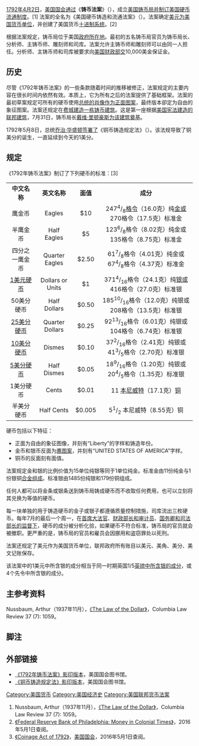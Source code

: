 [1792年](../Page/1792年.md "wikilink")[4月2日](../Page/4月2日.md "wikilink")，[美国国会通过](../Page/美国国会.md "wikilink")《**铸币法案**》（），成立[美国铸币局并制订美国硬币流通制度](../Page/美国铸币局.md "wikilink")。\[1\]
法案的全名为《美国硬币铸造和流通法案》（）。法案确定[美元为美国货币单位](../Page/美元.md "wikilink")，并创建了美国货币[十进制系统](../Page/十进制.md "wikilink")。\[2\]

根据法案规定，铸币局位于美国[政府所在地](../Page/华盛顿哥伦比亚特区.md "wikilink")。最初的五名铸币局官员为铸币局长、分析师、主铸币师、雕刻师和司库。法案允许主铸币师和雕刻师可以由同一人担任。分析师、主铸币师和司库被要求向[美国财政部交](../Page/美国财政部.md "wikilink")10,000美金保证金。

## 历史

尽管《1792年铸币法案》的一些条款随着时间的推移被修正，法案规定的主要内容在很长时间内依然有效。本质上，它为所有之后的法案提供了基础框架。法案的最初草案规定可所有的硬币使用[总统的肖像作为正面图案](../Page/美国总统.md "wikilink")，最终版本卻定为自由的象征图案。法案还规定在[费城建造一栋铸币建筑](../Page/费城.md "wikilink")。这是第一座根据[美国宪法建造的联邦建筑](../Page/美国宪法.md "wikilink")，7月31日，铸币局长[戴维·里顿豪斯为该建筑奠基](../Page/戴维·里顿豪斯.md "wikilink")。

1792年5月8日，总统[乔治·华盛顿签署了](../Page/乔治·华盛顿.md "wikilink")《铜币铸造规定法》（）。该法规导致了铜美分的诞生，一直延续到今天的1美分。

## 规定

《1792年铸币法案》制订了下列硬币的标准：\[3\]

|                                        |                  |        |                                                                                                                |
| :------------------------------------: | :--------------: | :----: | :------------------------------------------------------------------------------------------------------------: |
|                **中文名称**                |     **英文名称**     | **面值** |                                                     **成分**                                                     |
|                  鹰金币                   |      Eagles      |  $10   | 247<sup>4</sup>/<sub>8</sub>[格令](../Page/格令.md "wikilink")（16.0克）纯[金或](../Page/金.md "wikilink")270格令（17.5克）标准金 |
|                  半鹰金币                  |   Half Eagles    |   $5   |                            123<sup>6</sup>/<sub>8</sub>格令（8.02克）纯金或135格令（8.75克）标准金                             |
|                四分之一鹰金币                 |  Quarter Eagles  | $2.50  |                 61<sup>7</sup>/<sub>8</sub>格令（4.01克）纯金或67<sup>4</sup>/<sub>8</sub>格令（4.37克）标准金                 |
|  [1美元硬币](../Page/1美元硬币.md "wikilink")  | Dollars or Units |   $1   |              371<sup>4</sup>/<sub>16</sub>格令（24.1克）纯[银或](../Page/银.md "wikilink")416格令（27.0克）标准银               |
|                 50美分硬币                 |   Half Dollars   | $0.50  |                           185<sup>10</sup>/<sub>16</sub>格令（12.0克）纯银或208格令（13.5克）标准银                            |
| [25美分硬币](../Page/25美分硬币.md "wikilink") | Quarter Dollars  | $0.25  |                            92<sup>13</sup>/<sub>16</sub>格令（6.01克）纯银或104格令（6.74克）标准银                            |
| [10美分硬币](../Page/10美分硬币.md "wikilink") |      Dismes      | $0.10  |                37<sup>2</sup>/<sub>16</sub>格令（2.41克）纯银或41<sup>3</sup>/<sub>5</sub>格令（2.70克）标准银                 |
|  [5美分硬币](../Page/5美分硬币.md "wikilink")  |   Half Dismes    | $0.05  |                18<sup>9</sup>/<sub>16</sub>格令（1.20克）纯银或20<sup>4</sup>/<sub>5</sub>格令（1.35克）标准银                 |
|                 1美分硬币                  |      Cents       | $0.01  |                    11 [本尼威特](../Page/本尼威特.md "wikilink")（17.1克）[铜](../Page/铜.md "wikilink")                    |
|                 半美分硬币                  |    Half Cents    | $0.005 |                                    5<sup>1</sup>/<sub>2</sub> 本尼威特（8.55克）铜                                     |

硬币包括以下特征：

  - 正面为自由的象征图像，并刻有“Liberty”的字样和铸造年份。
  - 金币和银币反面为[鹰图案](../Page/鹰.md "wikilink")，并刻有“UNITED STATES OF
    AMERICA”字样。
  - 铜币的反面刻有面值。

法案规定金和银的比例价值为15单位纯银等同于1单位纯金。标准金由11份纯金与1份银铜[合金组成](../Page/合金.md "wikilink")。标准银由1485份纯银和179份铜组成。

任何人都可以将金条或银条送到铸币局铸成硬币而不收取任何费用，也可以立刻将其兑换为等值的硬币。

每一块单独的用于铸造硬币的金子或银子都遵循质量控制措施，司库流出三枚硬币。每年7月的最后一个周一，在[首席大法官](../Page/美国首席大法官.md "wikilink")、[财政部长和审计员](../Page/美国财政部长.md "wikilink")、[国务卿和](../Page/美国国务卿.md "wikilink")[司法部长的监督下](../Page/美国司法部.md "wikilink")，硬币的成分被分析化验，如果硬币不符合标准，铸币局的官员就会被撤职。更严重的是，铸币局的官员和雇员会因挪用和盗窃罪处以死刑。

法案还规定了美元作为美国货币单位，联邦政府所有账目以美元、美角、美分、美文记账保存。

该法案中的1美元中所含银的成分相当于同一时期英国1/5[英镑中所含银的成分](../Page/英镑.md "wikilink")，或4个先令中所含银的成分。

## 主参考资料

Nussbaum, Arthur（1937年11月），[《The Law of the
Dollar》](http://www.jstor.org/view/00101958/ap030294/03a00010/0)，Columbia
Law Review 37 (7): 1059。

## 脚注

## 外部链接

  - [《1792年铸币法案》影印版本](http://memory.loc.gov/cgi-bin/ampage?collId=llsl&fileName=001/llsl001.db&recNum=369)，美国国会图书馆。
  - [《铜币铸造规定法》影印版本](http://memory.loc.gov/cgi-bin/ampage?collId=llsl&fileName=001/llsl001.db&recNum=406)，美国国会图书馆。

[Category:美国货币](https://zh.wikipedia.org/wiki/Category:美国货币 "wikilink")
[Category:美国经济史](https://zh.wikipedia.org/wiki/Category:美国经济史 "wikilink")
[Category:美国联邦货币法案](https://zh.wikipedia.org/wiki/Category:美国联邦货币法案 "wikilink")

1.  Nussbaum, Arthur（1937年11月），[《The Law of the
    Dollar》](https://www.jstor.org/stable/1116782?seq=3)，Columbia Law
    Review 37 (7): 1059。
2.  [《Federal Reserve Bank of Philadelphia: Money in Colonial
    Times》](https://www.philadelphiafed.org/education/teachers/resources/money-in-colonial-times#06)，2016年5月1日查阅。
3.  [《Coinage Act
    of 1792》](https://memory.loc.gov/cgi-bin/ampage?collId=llsl&fileName=001/llsl001.db&recNum=369)，[美国国会](../Page/美国国会.md "wikilink")，2016年5月1日查阅。